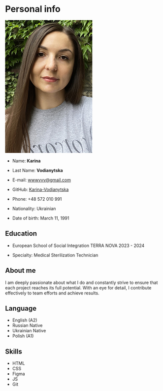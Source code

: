 # Personal info

![](IMG.jpg)

- Name: **Karina**

- Last Name: **Vodianytska**

- E-mail: wwwvvv@gmail.com

- GitHub: [Karina-Vodianytska](https://github.com/Karina-Vodianytska)

- Phone: +48 572 010 991

- Nationality: Ukrainian

- Date of birth: March 11, 1991

## Education

- European School of Social Integration TERRA NOVA 2023 - 2024

- Specialty: Medical Sterilization Technician

## About me

I am deeply passionate about what I do and constantly strive to ensure that each project reaches its full potential. With an eye for detail, I contribute effectively to team efforts and achieve results.

## Language

- English (A2)
- Russian Native
- Ukrainian Native
- Polish (A1)

## Skills

- HTML
- CSS
- Figma
- JS
- Git
